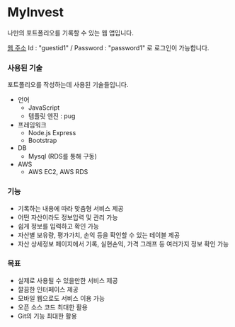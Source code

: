 # MyInvest
나만의 포트폴리오를 기록할 수 있는 웹 앱입니다.

[웹 주소](http://ec2-13-125-250-131.ap-northeast-2.compute.amazonaws.com/)
Id : "guestid1" / Password : "password1" 로 로그인이 가능합니다.

### 사용된 기술
포트폴리오를 작성하는데 사용된 기술들입니다.

- 언어
  - JavaScript
  - 템플릿 엔진 : pug
- 프레임워크
  - Node.js Express
  - Bootstrap
- DB
  - Mysql (RDS를 통해 구동)
- AWS
  - AWS EC2, AWS RDS

### 기능
- 기록하는 내용에 따라 맞춤형 서비스 제공
- 어떤 자산이라도 정보입력 및 관리 가능
- 쉽게 정보를 입력하고 확인 가능
- 자산별 보유량, 평가가치, 손익 등을 확인할 수 있는 테이블 제공
- 자산 상세정보 페이지에서 기록, 실현손익, 가격 그래프 등 여러가지 정보 확인 가능

### 목표
- 실제로 사용될 수 있을만한 서비스 제공
- 깔끔한 인터페이스 제공
- 모바일 웹으로도 서비스 이용 가능
- 오픈 소스 코드 최대한 활용
- Git의 기능 최대한 활용
